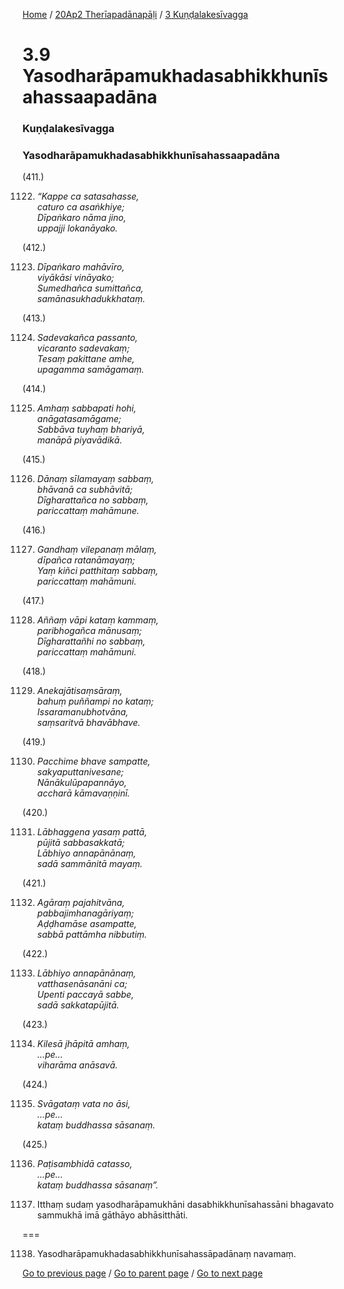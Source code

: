
[Home](/) / [20Ap2 Therīapadānapāḷi](/tipitaka/20Ap2.md) / [3 Kuṇḍalakesīvagga](/tipitaka/20Ap2/3.md)

# 3.9 Yasodharāpamukhadasabhikkhunīsahassaapadāna

### Kuṇḍalakesīvagga

### Yasodharāpamukhadasabhikkhunīsahassaapadāna

(411.)

1122. _“Kappe ca satasahasse,_  
_caturo ca asaṅkhiye;_  
_Dīpaṅkaro nāma jino,_  
_uppajji lokanāyako._  


(412.)

1123. _Dīpaṅkaro mahāvīro,_  
_viyākāsi vināyako;_  
_Sumedhañca sumittañca,_  
_samānasukhadukkhataṃ._  


(413.)

1124. _Sadevakañca passanto,_  
_vicaranto sadevakaṃ;_  
_Tesaṃ pakittane amhe,_  
_upagamma samāgamaṃ._  


(414.)

1125. _Amhaṃ sabbapati hohi,_  
_anāgatasamāgame;_  
_Sabbāva tuyhaṃ bhariyā,_  
_manāpā piyavādikā._  


(415.)

1126. _Dānaṃ sīlamayaṃ sabbaṃ,_  
_bhāvanā ca subhāvitā;_  
_Dīgharattañca no sabbaṃ,_  
_pariccattaṃ mahāmune._  


(416.)

1127. _Gandhaṃ vilepanaṃ mālaṃ,_  
_dīpañca ratanāmayaṃ;_  
_Yaṃ kiñci patthitaṃ sabbaṃ,_  
_pariccattaṃ mahāmuni._  


(417.)

1128. _Aññaṃ vāpi kataṃ kammaṃ,_  
_paribhogañca mānusaṃ;_  
_Dīgharattañhi no sabbaṃ,_  
_pariccattaṃ mahāmuni._  


(418.)

1129. _Anekajātisaṃsāraṃ,_  
_bahuṃ puññampi no kataṃ;_  
_Issaramanubhotvāna,_  
_saṃsaritvā bhavābhave._  


(419.)

1130. _Pacchime bhave sampatte,_  
_sakyaputtanivesane;_  
_Nānākulūpapannāyo,_  
_accharā kāmavaṇṇinī._  


(420.)

1131. _Lābhaggena yasaṃ pattā,_  
_pūjitā sabbasakkatā;_  
_Lābhiyo annapānānaṃ,_  
_sadā sammānitā mayaṃ._  


(421.)

1132. _Agāraṃ pajahitvāna,_  
_pabbajimhanagāriyaṃ;_  
_Aḍḍhamāse asampatte,_  
_sabbā pattāmha nibbutiṃ._  


(422.)

1133. _Lābhiyo annapānānaṃ,_  
_vatthasenāsanāni ca;_  
_Upenti paccayā sabbe,_  
_sadā sakkatapūjitā._  


(423.)

1134. _Kilesā jhāpitā amhaṃ,_  
_…pe…_  
_viharāma anāsavā._  


(424.)

1135. _Svāgataṃ vata no āsi,_  
_…pe…_  
_kataṃ buddhassa sāsanaṃ._  


(425.)

1136. _Paṭisambhidā catasso,_  
_…pe…_  
_kataṃ buddhassa sāsanaṃ”._  


1137. Itthaṃ sudaṃ yasodharāpamukhāni dasabhikkhunīsahassāni bhagavato sammukhā imā gāthāyo abhāsitthāti.

===

1138. Yasodharāpamukhadasabhikkhunīsahassāpadānaṃ navamaṃ.



[Go to previous page](/tipitaka/20Ap2/3/3.8.md) / [Go to parent page](/tipitaka/20Ap2/3.md) / [Go to next page](/tipitaka/20Ap2/3/3.10.md)


